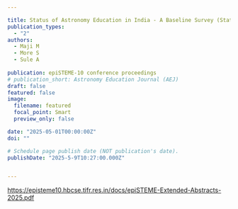 ```yaml
---

title: Status of Astronomy Education in India - A Baseline Survey (Statewise Analysis)
publication_types:
  - "2"
authors:
  - Maji M
  - More S
  - Sule A
  
publication: epiSTEME-10 conference proceedings
# publication_short: Astronomy Education Journal (AEJ)
draft: false
featured: false
image:
  filename: featured
  focal_point: Smart
  preview_only: false

date: "2025-05-01T00:00:00Z"
doi: ""

# Schedule page publish date (NOT publication's date).
publishDate: "2025-5-9T10:27:00.000Z"


---
```

<https://episteme10.hbcse.tifr.res.in/docs/epiSTEME-Extended-Abstracts-2025.pdf>
